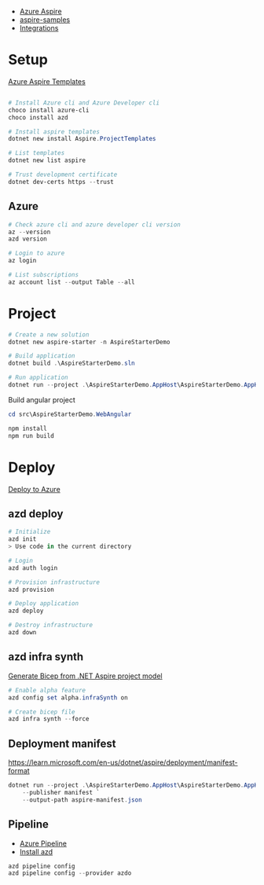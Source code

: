 - [Azure Aspire](https://learn.microsoft.com/en-us/dotnet/aspire/get-started/aspire-overview)
- [aspire-samples](https://github.com/dotnet/aspire-samples/tree/main/samples/AspireWithJavaScript)
- [Integrations](https://learn.microsoft.com/en-us/dotnet/aspire/fundamentals/integrations-overview)

# Setup

[Azure Aspire Templates](https://learn.microsoft.com/en-us/dotnet/aspire/fundamentals/aspire-sdk-templates)

```powershell

# Install Azure cli and Azure Developer cli
choco install azure-cli
choco install azd

# Install aspire templates
dotnet new install Aspire.ProjectTemplates

# List templates
dotnet new list aspire
```

```powershell
# Trust development certificate
dotnet dev-certs https --trust
```

## Azure

```powershell
# Check azure cli and azure developer cli version
az --version
azd version

# Login to azure
az login

# List subscriptions
az account list --output Table --all
```

# Project

```powershell
# Create a new solution
dotnet new aspire-starter -n AspireStarterDemo

# Build application
dotnet build .\AspireStarterDemo.sln

# Run application
dotnet run --project .\AspireStarterDemo.AppHost\AspireStarterDemo.AppHost.csproj
```

Build angular project

```powershell
cd src\AspireStarterDemo.WebAngular

npm install
npm run build
```

# Deploy

[Deploy to Azure](https://learn.microsoft.com/en-us/dotnet/aspire/deployment/azure/aca-deployment)

## azd deploy

```powershell
# Initialize
azd init
> Use code in the current directory

# Login
azd auth login

# Provision infrastructure
azd provision

# Deploy application
azd deploy

# Destroy infrastructure
azd down
```

## azd infra synth

[Generate Bicep from .NET Aspire project model](https://learn.microsoft.com/en-us/dotnet/aspire/deployment/azure/aca-deployment-azd-in-depth?branch=main&tabs=windows#generate-bicep-from-net-aspire-app-model)

```powershell
# Enable alpha feature
azd config set alpha.infraSynth on

# Create bicep file
azd infra synth --force
```

## Deployment manifest

https://learn.microsoft.com/en-us/dotnet/aspire/deployment/manifest-format

```powershell
dotnet run --project .\AspireStarterDemo.AppHost\AspireStarterDemo.AppHost.csproj `
    --publisher manifest `
    --output-path aspire-manifest.json
```

## Pipeline

- [Azure Pipeline](https://github.com/Azure-Samples/azd-starter-bicep/blob/main/.azdo/pipelines/azure-dev.yml)
- [Install azd](https://marketplace.visualstudio.com/items?itemName=ms-azuretools.azd)

```powershell
azd pipeline config
azd pipeline config --provider azdo
```
